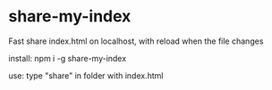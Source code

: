 # share-my-index
Fast share index.html on localhost, with reload when the file changes

install: npm i -g share-my-index

use: type "share" in folder with index.html
